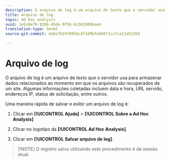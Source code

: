 ```yaml
---
description: O arquivo de log é um arquivo de texto que o servidor usa para armazenar dados relacionados ao momento em que os arquivos são recuperados de um site. Algumas informações coletadas incluem data e hora, URL servido, endereços IP, status de solicitação, entre outros.
title: Arquivo de log
topic: Ad hoc analysis
uuid: 1e5c0e70-928b-45de-9f5b-0c562909baed
translation-type: tm+mt
source-git-commit: dabaf6247695bc4f3d9bfe668f3ccfca12a52269

---
```



# Arquivo de log

O arquivo de log é um arquivo de texto que o servidor usa para armazenar dados relacionados ao momento em que os arquivos são recuperados de um site. Algumas informações coletadas incluem data e hora, URL servido, endereços IP, status de solicitação, entre outros.

Uma maneira rápida de salvar e exibir um arquivo de log é:

1. Clicar em **[!UICONTROL Ajuda]** > **[!UICONTROL Sobre a Ad Hoc Analysis]**

1. Clicar no logotipo da **[!UICONTROL Ad Hoc Analysis]**.
1. Clicar em **[!UICONTROL Salvar arquivo de log]**.

>[!NOTE] O registro salvo utilizando este procedimento é da sessão atual.

